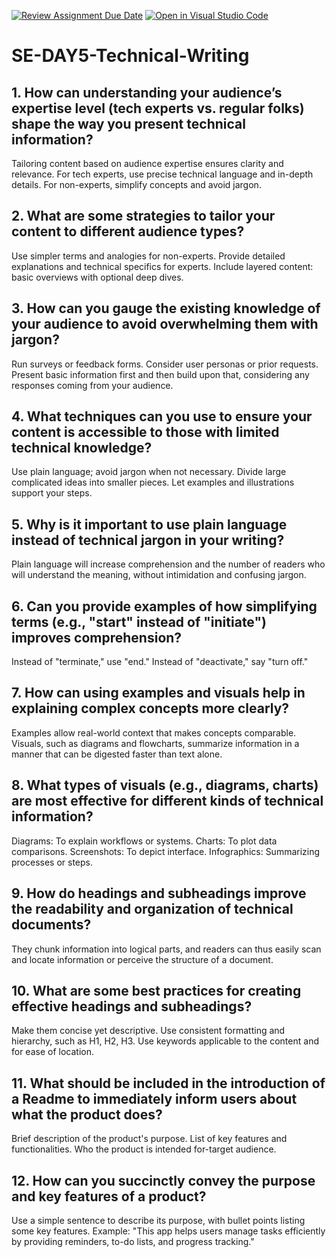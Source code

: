 [![Review Assignment Due Date](https://classroom.github.com/assets/deadline-readme-button-22041afd0340ce965d47ae6ef1cefeee28c7c493a6346c4f15d667ab976d596c.svg)](https://classroom.github.com/a/zsAR-pyY)
[![Open in Visual Studio Code](https://classroom.github.com/assets/open-in-vscode-2e0aaae1b6195c2367325f4f02e2d04e9abb55f0b24a779b69b11b9e10269abc.svg)](https://classroom.github.com/online_ide?assignment_repo_id=17192146&assignment_repo_type=AssignmentRepo)
# SE-DAY5-Technical-Writing
## 1. How can understanding your audience’s expertise level (tech experts vs. regular folks) shape the way you present technical information?
Tailoring content based on audience expertise ensures clarity and relevance. For tech experts, use precise technical language and in-depth details. For non-experts, simplify concepts and avoid jargon.
## 2. What are some strategies to tailor your content to different audience types?
Use simpler terms and analogies for non-experts.
Provide detailed explanations and technical specifics for experts.
Include layered content: basic overviews with optional deep dives.
## 3. How can you gauge the existing knowledge of your audience to avoid overwhelming them with jargon?
Run surveys or feedback forms.
Consider user personas or prior requests.
Present basic information first and then build upon that, considering any responses coming from your audience.
## 4. What techniques can you use to ensure your content is accessible to those with limited technical knowledge?
Use plain language; avoid jargon when not necessary.
Divide large complicated ideas into smaller pieces.
Let examples and illustrations support your steps.
## 5. Why is it important to use plain language instead of technical jargon in your writing?
Plain language will increase comprehension and the number of readers who will understand the meaning, without intimidation and confusing jargon.
## 6. Can you provide examples of how simplifying terms (e.g., "start" instead of "initiate") improves comprehension?
Instead of "terminate," use "end."
Instead of "deactivate," say "turn off."
## 7. How can using examples and visuals help in explaining complex concepts more clearly?
Examples allow real-world context that makes concepts comparable. Visuals, such as diagrams and flowcharts, summarize information in a manner that can be digested faster than text alone.
## 8. What types of visuals (e.g., diagrams, charts) are most effective for different kinds of technical information?
Diagrams: To explain workflows or systems.
Charts: To plot data comparisons.
Screenshots: To depict interface.
Infographics: Summarizing processes or steps.
## 9. How do headings and subheadings improve the readability and organization of technical documents?
They chunk information into logical parts, and readers can thus easily scan and locate information or perceive the structure of a document.
## 10. What are some best practices for creating effective headings and subheadings?
Make them concise yet descriptive.
Use consistent formatting and hierarchy, such as H1, H2, H3.
Use keywords applicable to the content and for ease of location.
## 11. What should be included in the introduction of a Readme to immediately inform users about what the product does?
Brief description of the product's purpose. 
List of key features and functionalities. 
Who the product is intended for-target audience.
## 12. How can you succinctly convey the purpose and key features of a product?
Use a simple sentence to describe its purpose, with bullet points listing some key features. Example:
"This app helps users manage tasks efficiently by providing reminders, to-do lists, and progress tracking."
